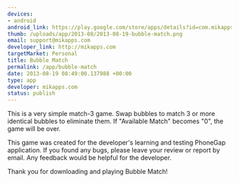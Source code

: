 ```yaml
--- 
devices: 
- android
android_link: https://play.google.com/store/apps/details?id=com.mikapps.BubbleMatch
thumb: /uploads/app/2013-08/2013-08-19-bubble-match.png
email: support@mikapps.com
developer_link: http://mikapps.com
targetMarket: Personal
title: Bubble Match
permalink: /app/bubble-match
date: 2013-08-19 08:49:00.137988 +00:00
type: app
developer: mikapps.com
status: publish
---
```


This is a very simple match-3 game.
Swap bubbles to match 3 or more identical bubbles to eliminate them.
If "Available Match" becomes "0", the game will be over.

This game was created for the developer's learning and testing PhoneGap application.
If you found any bugs, please leave your review or report by email.
Any feedback would be helpful for the developer.

Thank you for downloading and playing Bubble Match!
